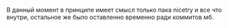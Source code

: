 В данный момент в принципе имеет смысл только пака nicetry и все что внутри, остальное же было оставленно временно ради коммитов мб.
